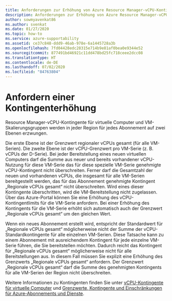 ```yaml
---
title: Anforderungen zur Erhöhung von Azure Resource Manager-vCPU-Kontingenten
description: Anforderungen zur Erhöhung von Azure Resource Manager-vCPU-Kontingenten
author: sowmyavenkat86
ms.author: svenkat
ms.date: 01/27/2020
ms.topic: how-to
ms.service: azure-supportability
ms.assetid: ce37c848-ddd9-46ab-978e-6a1445728a3b
ms.openlocfilehash: 7fd04428edc28315e714b9e81af0bea0e9344e52
ms.sourcegitcommit: 877491bd46921c11dd478bd25fc718ceee2dcc08
ms.translationtype: HT
ms.contentlocale: de-DE
ms.lasthandoff: 07/02/2020
ms.locfileid: "84763804"
---
```

# <a name="quota-increase-requests"></a>Anfordern einer Kontingenterhöhung

Resource Manager-vCPU-Kontingente für virtuelle Computer und VM-Skalierungsgruppen werden in jeder Region für jedes Abonnement auf zwei Ebenen erzwungen.

Die erste Ebene ist der Grenzwert regionaler vCPUs gesamt (für alle VM-Serien). Die zweite Ebene ist der vCPU-Grenzwert pro VM-Serie (z. B. vCPUs der D-Serie). Bei jeder Bereitstellung eines neuen virtuellen Computers darf die Summe aus neuer und bereits vorhandener vCPU-Nutzung für diese VM-Serie das für diese spezielle VM-Serie genehmigte vCPU-Kontingent nicht überschreiten. Ferner darf die Gesamtzahl der neuen und vorhandenen vCPUs, die insgesamt für alle VM-Serien bereitgestellt werden, das für das Abonnement genehmigte Kontingent „Regionale vCPUs gesamt“ nicht überschreiten. Wird eines dieser Kontingente überschritten, wird die VM-Bereitstellung nicht zugelassen.
Über das Azure-Portal können Sie eine Erhöhung des vCPU-Kontingentlimits für die VM-Serie anfordern. Bei einer Erhöhung des Kontingents für die VM-Serie erhöht sich automatisch auch der Grenzwert „Regionale vCPUs gesamt“ um den gleichen Wert.

Wenn ein neues Abonnement erstellt wird, entspricht der Standardwert für „Regionale vCPUs gesamt“ möglicherweise nicht der Summe der vCPU-Standardkontingente für alle einzelnen VM-Serien. Diese Tatsache kann zu einem Abonnement mit ausreichendem Kontingent für jede einzelne VM-Serie führen, die Sie bereitstellen möchten. Dadurch reicht das Kontingent für „Regionale vCPUs gesamt“ möglicherweise nicht für alle Bereitstellungen aus. In diesem Fall müssen Sie explizit eine Erhöhung des Grenzwerts „Regionale vCPUs gesamt“ anfordern. Der Grenzwert „Regionale vCPUs gesamt“ darf die Summe des genehmigten Kontingents für alle VM-Serien der Region nicht überschreiten.

Weitere Informationen zu Kontingenten finden Sie unter [vCPU-Kontingente für virtuelle Computer](../../virtual-machines/windows/quotas.md) und [Grenzwerte, Kontingente und Einschränkungen für Azure-Abonnements und Dienste](../../azure-resource-manager/management/azure-subscription-service-limits.md).

